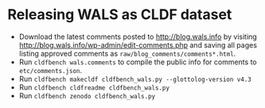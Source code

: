 # Releasing WALS as CLDF dataset

- Download the latest comments posted to http://blog.wals.info by
  visiting http://blog.wals.info/wp-admin/edit-comments.php
  and saving all pages listing approved comments as 
  `raw/blog_comments/comments*.html`.
- Run `cldfbench wals.comments` to compile the public info for comments
  to `etc/comments.json`.
- Run `cldfbench makecldf cldfbench_wals.py --glottolog-version v4.3`
- Run `cldfbench cldfreadme cldfbench_wals.py`
- Run `cldfbench zenodo cldfbench_wals.py`

